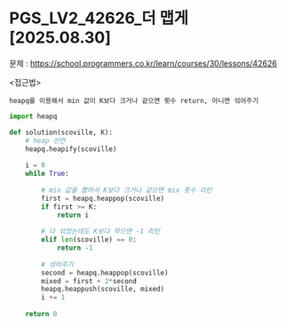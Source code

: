 # PGS_LV2_42626_더 맵게[2025.08.30] </br>
문제 : https://school.programmers.co.kr/learn/courses/30/lessons/42626

<접근법>
```
heapq를 이용해서 min 값이 K보다 크거나 같으면 횟수 return, 아니면 섞어주기
```

```python
import heapq

def solution(scoville, K):
    # heap 선언
    heapq.heapify(scoville)
    
    i = 0
    while True:
        
        # min 값을 뽑아서 K보다 크거나 같으면 mix 횟수 리턴
        first = heapq.heappop(scoville)
        if first >= K:
            return i
        
        # 다 섞었는데도 K보다 작으면 -1 리턴
        elif len(scoville) == 0: 
            return -1
        
        # 섞어주기
        second = heapq.heappop(scoville)
        mixed = first + 2*second
        heapq.heappush(scoville, mixed)
        i += 1
    
    return 0
```
